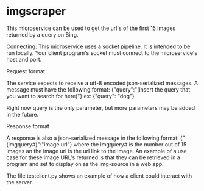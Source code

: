 # imgscraper
This microservice can be used to get the url's of the first 15 images returned by a query on Bing.

Connecting:
This microservice uses a socket pipeline. It is intended to be run locally. Your client program's socket must connect to the microservice's host and port.

Request format

The service expects to receive a utf-8 encoded json-serialized messages. A message must have the following format:
{"query":"(insert the query that you want to search for here)"}
ex: {"query": "dog"}

Right now query is the only parameter, but more parameters may be added in the future.

Response format

A response is also a json-serialized message in the following format: 
{"(imgquery#)":"image url"}
where the imgquery# is the number out of 15 images an the image url is the url link to the image.
An example of a use case for these image URL's returned is that they can be retrieved in a program and set to display on as the img-source in a web app.

The file testclient.py shows an example of how a client could interact with the server.
